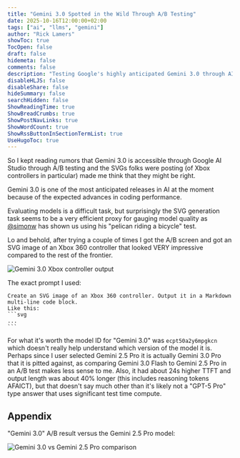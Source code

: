 ```yaml
---
title: "Gemini 3.0 Spotted in the Wild Through A/B Testing"
date: 2025-10-16T12:00:00+02:00
tags: ["ai", "llms", "gemini"]
author: "Rick Lamers"
showToc: true
TocOpen: false
draft: false
hidemeta: false
comments: false
description: "Testing Google's highly anticipated Gemini 3.0 through AI Studio's A/B feature using SVG generation as a quality proxy"
disableHLJS: false
disableShare: false
hideSummary: false
searchHidden: false
ShowReadingTime: true
ShowBreadCrumbs: true
ShowPostNavLinks: true
ShowWordCount: true
ShowRssButtonInSectionTermList: true
UseHugoToc: true
---
```


So I kept reading rumors that Gemini 3.0 is accessible through Google AI Studio through A/B testing and the SVGs folks were posting (of Xbox controllers in particular) made me think that they might be right.

Gemini 3.0 is one of the most anticipated releases in AI at the moment because of the expected advances in coding performance.

Evaluating models is a difficult task, but surprisingly the SVG generation task seems to be a very efficient proxy for gauging model quality as [@simonw](https://simonwillison.net/tags/pelican-riding-a-bicycle/) has shown us using his "pelican riding a bicycle" test.

Lo and behold, after trying a couple of times I got the A/B screen and got an SVG image of an Xbox 360 controller that looked VERY impressive compared to the rest of the frontier.

![Gemini 3.0 Xbox controller output](/gemini-3-xbox-controller.png)

The exact prompt I used:

````
Create an SVG image of an Xbox 360 controller. Output it in a Markdown multi-line code block.
Like this:
```svg
...
```
````

For what it's worth the model ID for "Gemini 3.0" was `ecpt50a2y6mpgkcn` which doesn't really help understand which version of the model it is. Perhaps since I user selected Gemini 2.5 Pro it is actually Gemini 3.0 Pro that it is pitted against, as comparing Gemini 3.0 Flash to Gemini 2.5 Pro in an A/B test makes less sense to me. Also, it had about 24s higher TTFT and output length was about 40% longer (this includes reasoning tokens AFAICT), but that doesn't say much other than it's likely not a "GPT-5 Pro" type answer that uses significant test time compute.

## Appendix

"Gemini 3.0" A/B result versus the Gemini 2.5 Pro model:

![Gemini 3.0 vs Gemini 2.5 Pro comparison](/gemini-3-vs-2-5-comparison.png)

